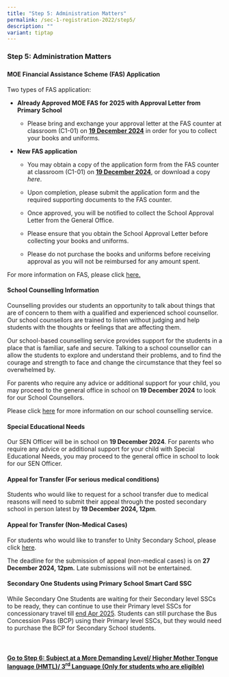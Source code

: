 ```yaml
---
title: "Step 5: Administration Matters"
permalink: /sec-1-registration-2022/step5/
description: ""
variant: tiptap
---
```

<h3>Step 5: Administration Matters</h3>
<h3></h3>
<h4>MOE Financial Assistance Scheme (FAS) Application</h4>
<p>Two types of FAS application:</p>
<ul>
<li>
<p><strong>Already Approved MOE FAS for 2025 with Approval Letter from Primary School</strong>
</p>
<ul>
<li>
<p>Please bring and exchange your approval letter at the FAS counter at classroom
(C1-01) on <strong><u>19 December 2024</u></strong> in order for you to collect
your books and uniforms.</p>
</li>
</ul>
</li>
<li>
<p><strong>New FAS application&nbsp;</strong>
</p>
<ul>
<li>
<p>You may obtain a copy of the application form from the FAS counter at
classroom (C1-01) on <strong><u>19 December 2024</u></strong>, or download
a copy <em>here</em>.&nbsp;</p>
</li>
<li>
<p>Upon completion, please submit the application form and the required supporting
documents to the FAS counter.&nbsp;</p>
</li>
<li>
<p>Once approved, you will be notified to collect the School Approval Letter
from the General Office.&nbsp;</p>
</li>
<li>
<p>Please ensure that you obtain the School Approval Letter before collecting
your books and uniforms.</p>
</li>
<li>
<p>Please do not purchase the books and uniforms before receiving approval
as you will not be reimbursed for any amount spent.</p>
</li>
</ul>
</li>
</ul>
<p>For more information on FAS, please click <a href="https://www.unitysec.moe.edu.sg/unity-partners/Parents/fas/" rel="noopener nofollow" target="_blank">here.</a>
</p>
<h4>School Counselling Information</h4>
<p>Counselling provides our students an opportunity to talk about things
that are of concern to them with a qualified and experienced school counsellor.
Our school counsellors are trained to listen without judging and help students
with the thoughts or feelings that are affecting them.&nbsp;</p>
<p>Our school-based counselling service provides support for the students
in a place that is familiar, safe and secure. Talking to a school counsellor
can allow the students to explore and understand their problems, and to
find the courage and strength to face and change the circumstance that
they feel so overwhelmed by.&nbsp;</p>
<p>For parents who require any advice or additional support for your child,
you may proceed to the general office in school on<strong> 19 December 2024</strong> to
look for our School Counsellors.</p>
<p>Please click&nbsp;<a href="https://www.unitysec.moe.edu.sg/students/Students-Resources/counselling/" rel="noopener nofollow" target="_blank">here</a>&nbsp;for
more information on our school counselling service.</p>
<h4>Special Educational Needs</h4>
<p>Our SEN Officer will be in school on <strong>19 December 2024</strong>.
For parents who require any advice or additional support for your child
with Special Educational Needs, you may proceed to the general office in
school to look for our SEN Officer.</p>
<h4>Appeal for Transfer (For serious medical conditions)</h4>
<p>Students who would like to request for a school transfer due to medical
reasons will need to submit their appeal through the posted secondary school
in person latest by <strong>19 December 2024, 12pm</strong>.</p>
<h4>Appeal for Transfer (Non-Medical Cases)</h4>
<p>For students who would like to transfer to Unity Secondary School, please
click <a href="https://form.gov.sg/6368906797cc4b0012c4edc2" rel="noopener nofollow" target="_blank">here</a>.</p>
<p>The deadline for the submission of appeal (non-medical cases) is on&nbsp;<strong>27 December 2024, 12pm.</strong> Late
submissions will not be entertained.</p>
<h4></h4>
<h4>Secondary One Students using Primary School Smart Card SSC</h4>
<p>While Secondary One Students are waiting for their Secondary level SSCs
to be ready,&nbsp;they can continue to use their Primary level SSCs for
concessionary travel till <u>end Apr 2025</u>. Students can still purchase
the Bus Concession Pass (BCP) using their Primary level SSCs, but they
would need to purchase the BCP for Secondary School students.
<br>
<br>
<br>
</p>
<p></p>
<h4><strong><u>Go to Step 6: Subject at a More Demanding Level/ Higher Mother Tongue language (HMTL)/ 3<sup>rd</sup> Language (Only for students who are eligible)</u></strong></h4>
<p></p>